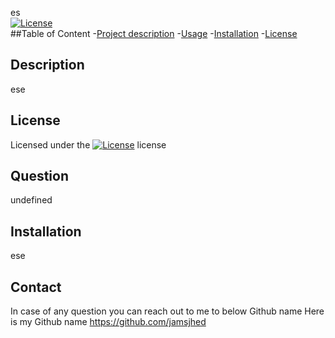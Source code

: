 
  <h> es</h><br/>
  [![License](https://img.shields.io/badge/License-Boost_1.0-lightblue.svg)](https://www.boost.org/LICENSE_1_0.txt)<br />
  ##Table of Content
  -[Project description](#Description)
  -[Usage](#Usage)
  -[Installation](#Installation)
  -[License](#License)

  ## Description
  ese

  ## License
  Licensed under the [![License](https://img.shields.io/badge/License-Boost_1.0-lightblue.svg)](https://www.boost.org/LICENSE_1_0.txt) license

  ## Question 
  undefined

  ## Installation
  ese



  ## Contact <br/>
  In case of any question you can reach out to me to below Github name
  Here is my Github name  https://github.com/jamsjhed<br/>
